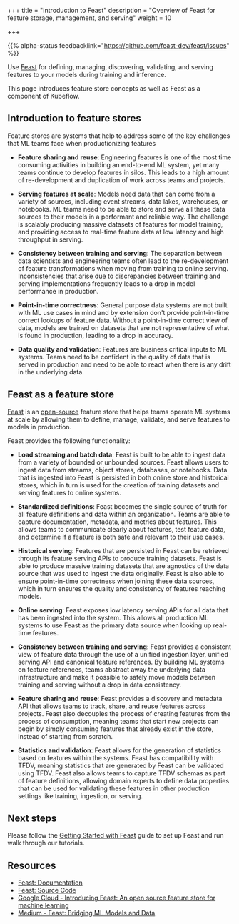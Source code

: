 +++
title = "Introduction to Feast"
description = "Overview of Feast for feature storage, management, and serving"
weight = 10
                    
+++

{{% alpha-status 
  feedbacklink="https://github.com/feast-dev/feast/issues" %}}
  
Use [Feast](http://feast.dev/) for defining, managing, discovering, validating, and serving features to your models during training and inference.

This page introduces feature store concepts as well as Feast as a component of Kubeflow.

## Introduction to feature stores

Feature stores are systems that help to address some of the key challenges that ML teams face when productionizing features

* __Feature sharing and reuse__: Engineering features is one of the most time consuming activities in building an end-to-end ML system, yet many teams continue to develop features in silos. This leads to a high amount of re-development and duplication of work across teams and projects.

* __Serving features at scale__: Models need data that can come from a variety of sources, including event streams, data lakes, warehouses, or notebooks. ML teams need to be able to store and serve all these data sources to their models in a performant and reliable way. The challenge is scalably producing massive datasets of features for model training, and providing access to real-time feature data at low latency and high throughput in serving.

* __Consistency between training and serving__: The separation between data scientists and engineering teams often lead to the re-development of feature transformations when moving from training to online serving. Inconsistencies that arise due to discrepancies between training and serving implementations frequently leads to a drop in model performance in production.

* __Point-in-time correctness__:  General purpose data systems are not built with ML use cases in mind and by extension don't provide point-in-time correct lookups of feature data. Without a point-in-time correct view of data, models are trained on datasets that are not representative of what is found in production, leading to a drop in accuracy.

* __Data quality and validation__: Features are business critical inputs to ML systems. Teams need to be confident in the quality of data that is served in production and need to be able to react when there is any drift in the underlying data.

## Feast as a feature store

[Feast](http://feast.dev/) is an [open-source](https://github.com/feast-dev/feast) feature store that helps teams operate ML systems at scale by allowing them to define, manage, validate, and serve features to models in production. 

Feast provides the following functionality:

* __Load streaming and batch data__: Feast is built to be able to ingest data from a variety of bounded or unbounded sources. Feast allows users to ingest data from streams, object stores, databases, or notebooks. Data that is ingested into Feast is persisted in both online store and historical stores, which in turn is used for the creation of training datasets and serving features to online systems.

* __Standardized definitions__: Feast becomes the single source of truth for all feature definitions and data within an organization. Teams are able to capture documentation, metadata, and metrics about features. This allows teams to communicate clearly about features, test feature data, and determine if a feature is both safe and relevant to their use cases. 

* __Historical serving__: Features that are persisted in Feast can be retrieved through its feature serving APIs to produce training datasets. Feast is able to produce massive training datasets that are agnostics of the data source that was used to ingest the data originally. Feast is also able to ensure point-in-time correctness when joining these data sources, which in turn ensures the quality and consistency of features reaching models.

* __Online serving__: Feast exposes low latency serving APIs for all data that has been ingested into the system. This allows all production ML systems to use Feast as the primary data source when looking up real-time features.

* __Consistency between training and serving__: Feast provides a consistent view of feature data through the use of a unified ingestion layer, unified serving API and canonical feature references. By building ML systems on feature references, teams abstract away the underlying data infrastructure and make it possible to safely move models between training and serving without a drop in data consistency.
 
* __Feature sharing and reuse__: Feast provides a discovery and metadata API that allows teams to track, share, and reuse features across projects. Feast also decouples the process of creating features from the process of consumption, meaning teams that start new projects can begin by simply consuming features that already exist in the store, instead of starting from scratch. 

* __Statistics and validation__: Feast allows for the generation of statistics based on features within the systems. Feast has compatibility with TFDV, meaning statistics that are generated by Feast can be validated using TFDV. Feast also allows teams to capture TFDV schemas as part of feature definitions, allowing domain experts to define data properties that can be used for validating these features in other production settings like training, ingestion, or serving.

## Next steps

Please follow the [Getting Started with Feast](/docs/components/feature-store/getting-started/) guide to set up Feast and run walk through our tutorials.

## Resources

* [Feast: Documentation](http://docs.feast.dev/)
* [Feast: Source Code](https://github.com/feast-dev/feast)
* [Google Cloud - Introducing Feast: An open source feature store for machine learning](https://cloud.google.com/blog/products/ai-machine-learning/introducing-feast-an-open-source-feature-store-for-machine-learning)
* [Medium - Feast: Bridging ML Models and Data](https://blog.gojekengineering.com/feast-bridging-ml-models-and-data-efd06b7d1644)